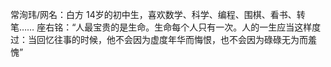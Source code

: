 常洵玮/网名：白方
14岁的初中生，喜欢数学、科学、编程、围棋、看书、转笔……
座右铭：“人最宝贵的是生命。生命每个人只有一次。人的一生应当这样度过：当回忆往事的时候，他不会因为虚度年华而悔恨，也不会因为碌碌无为而羞愧”
